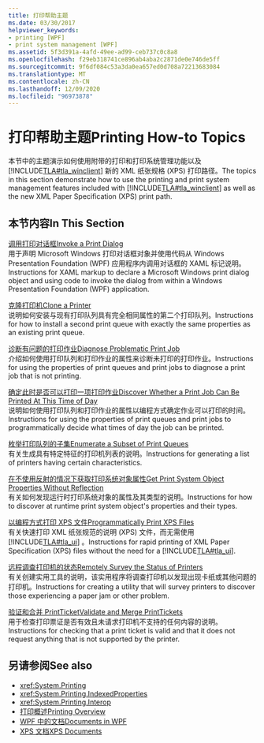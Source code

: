 ```yaml
---
title: 打印帮助主题
ms.date: 03/30/2017
helpviewer_keywords:
- printing [WPF]
- print system management [WPF]
ms.assetid: 5f3d391a-4afd-49ee-ad99-ceb737c0c8a8
ms.openlocfilehash: f29eb318741ce896ab4aba2c2871de0e746de5ff
ms.sourcegitcommit: 9f6df084c53a3da0ea657ed0d708a72213683084
ms.translationtype: MT
ms.contentlocale: zh-CN
ms.lasthandoff: 12/09/2020
ms.locfileid: "96973878"
---
```

# <a name="printing-how-to-topics"></a><span data-ttu-id="ca7d3-102">打印帮助主题</span><span class="sxs-lookup"><span data-stu-id="ca7d3-102">Printing How-to Topics</span></span>
<span data-ttu-id="ca7d3-103">本节中的主题演示如何使用附带的打印和打印系统管理功能以及 [!INCLUDE[TLA#tla_winclient](../../../includes/tlasharptla-winclient-md.md)] 新的 XML 纸张规格 (XPS) 打印路径。</span><span class="sxs-lookup"><span data-stu-id="ca7d3-103">The topics in this section demonstrate how to use the printing and print system management features included with [!INCLUDE[TLA#tla_winclient](../../../includes/tlasharptla-winclient-md.md)] as well as the new XML Paper Specification (XPS) print path.</span></span>  
  
## <a name="in-this-section"></a><span data-ttu-id="ca7d3-104">本节内容</span><span class="sxs-lookup"><span data-stu-id="ca7d3-104">In This Section</span></span>  
 [<span data-ttu-id="ca7d3-105">调用打印对话框</span><span class="sxs-lookup"><span data-stu-id="ca7d3-105">Invoke a Print Dialog</span></span>](how-to-invoke-a-print-dialog.md)  
 <span data-ttu-id="ca7d3-106">用于声明 Microsoft Windows 打印对话框对象并使用代码从 Windows Presentation Foundation (WPF) 应用程序内调用对话框的 XAML 标记说明。</span><span class="sxs-lookup"><span data-stu-id="ca7d3-106">Instructions for XAML markup to declare a Microsoft Windows print dialog object and using code to invoke the dialog from within a Windows Presentation Foundation (WPF) application.</span></span>  
  
 [<span data-ttu-id="ca7d3-107">克隆打印机</span><span class="sxs-lookup"><span data-stu-id="ca7d3-107">Clone a Printer</span></span>](how-to-clone-a-printer.md)  
 <span data-ttu-id="ca7d3-108">说明如何安装与现有打印队列具有完全相同属性的第二个打印队列。</span><span class="sxs-lookup"><span data-stu-id="ca7d3-108">Instructions for how to install a second print queue with exactly the same properties as an existing print queue.</span></span>  
  
 [<span data-ttu-id="ca7d3-109">诊断有问题的打印作业</span><span class="sxs-lookup"><span data-stu-id="ca7d3-109">Diagnose Problematic Print Job</span></span>](how-to-diagnose-problematic-print-job.md)  
 <span data-ttu-id="ca7d3-110">介绍如何使用打印队列和打印作业的属性来诊断未打印的打印作业。</span><span class="sxs-lookup"><span data-stu-id="ca7d3-110">Instructions for using the properties of print queues and print jobs to diagnose a print job that is not printing.</span></span>  
  
 [<span data-ttu-id="ca7d3-111">确定此时是否可以打印一项打印作业</span><span class="sxs-lookup"><span data-stu-id="ca7d3-111">Discover Whether a Print Job Can Be Printed At This Time of Day</span></span>](how-to-discover-whether-a-print-job-can-be-printed-at-this-time-of-day.md)  
 <span data-ttu-id="ca7d3-112">说明如何使用打印队列和打印作业的属性以编程方式确定作业可以打印的时间。</span><span class="sxs-lookup"><span data-stu-id="ca7d3-112">Instructions for using the properties of print queues and print jobs to programmatically decide what times of day the job can be printed.</span></span>  
  
 [<span data-ttu-id="ca7d3-113">枚举打印队列的子集</span><span class="sxs-lookup"><span data-stu-id="ca7d3-113">Enumerate a Subset of Print Queues</span></span>](how-to-enumerate-a-subset-of-print-queues.md)  
 <span data-ttu-id="ca7d3-114">有关生成具有特定特征的打印机列表的说明。</span><span class="sxs-lookup"><span data-stu-id="ca7d3-114">Instructions for generating a list of printers having certain characteristics.</span></span>  
  
 [<span data-ttu-id="ca7d3-115">在不使用反射的情况下获取打印系统对象属性</span><span class="sxs-lookup"><span data-stu-id="ca7d3-115">Get Print System Object Properties Without Reflection</span></span>](how-to-get-print-system-object-properties-without-reflection.md)  
 <span data-ttu-id="ca7d3-116">有关如何发现运行时打印系统对象的属性及其类型的说明。</span><span class="sxs-lookup"><span data-stu-id="ca7d3-116">Instructions for how to discover at runtime print system object's properties and their types.</span></span>  
  
 [<span data-ttu-id="ca7d3-117">以编程方式打印 XPS 文件</span><span class="sxs-lookup"><span data-stu-id="ca7d3-117">Programmatically Print XPS Files</span></span>](how-to-programmatically-print-xps-files.md)  
 <span data-ttu-id="ca7d3-118">有关快速打印 XML 纸张规范的说明 (XPS) 文件，而无需使用 [!INCLUDE[TLA#tla_ui](../../../includes/tlasharptla-ui-md.md)] 。</span><span class="sxs-lookup"><span data-stu-id="ca7d3-118">Instructions for rapid printing of XML Paper Specification (XPS) files without the need for a [!INCLUDE[TLA#tla_ui](../../../includes/tlasharptla-ui-md.md)].</span></span>  
  
 [<span data-ttu-id="ca7d3-119">远程调查打印机的状态</span><span class="sxs-lookup"><span data-stu-id="ca7d3-119">Remotely Survey the Status of Printers</span></span>](how-to-remotely-survey-the-status-of-printers.md)  
 <span data-ttu-id="ca7d3-120">有关创建实用工具的说明，该实用程序将调查打印机以发现出现卡纸或其他问题的打印机。</span><span class="sxs-lookup"><span data-stu-id="ca7d3-120">Instructions for creating a utility that will survey printers to discover those experiencing a paper jam or other problem.</span></span>  
  
 [<span data-ttu-id="ca7d3-121">验证和合并 PrintTicket</span><span class="sxs-lookup"><span data-stu-id="ca7d3-121">Validate and Merge PrintTickets</span></span>](how-to-validate-and-merge-printtickets.md)  
 <span data-ttu-id="ca7d3-122">用于检查打印票证是否有效且未请求打印机不支持的任何内容的说明。</span><span class="sxs-lookup"><span data-stu-id="ca7d3-122">Instructions for checking that a print ticket is valid and that it does not request anything that is not supported by the printer.</span></span>  
  
## <a name="see-also"></a><span data-ttu-id="ca7d3-123">另请参阅</span><span class="sxs-lookup"><span data-stu-id="ca7d3-123">See also</span></span>

- <xref:System.Printing>
- <xref:System.Printing.IndexedProperties>
- <xref:System.Printing.Interop>
- [<span data-ttu-id="ca7d3-124">打印概述</span><span class="sxs-lookup"><span data-stu-id="ca7d3-124">Printing Overview</span></span>](printing-overview.md)
- [<span data-ttu-id="ca7d3-125">WPF 中的文档</span><span class="sxs-lookup"><span data-stu-id="ca7d3-125">Documents in WPF</span></span>](documents-in-wpf.md)
- [<span data-ttu-id="ca7d3-126">XPS 文档</span><span class="sxs-lookup"><span data-stu-id="ca7d3-126">XPS Documents</span></span>](/windows/desktop/printdocs/documents)
